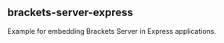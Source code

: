 brackets-server-express
-----------------------

Example for embedding Brackets Server in Express applications.
